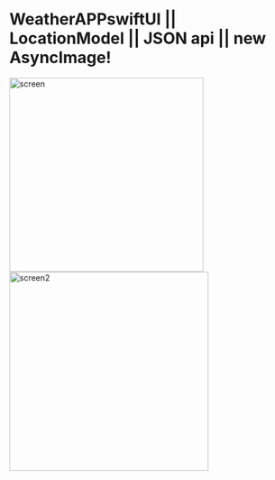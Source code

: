 # WeatherAPPswiftUI || LocationModel || JSON api || new AsyncImage!
<img width="344" alt="screen" src="https://user-images.githubusercontent.com/103481753/176465383-98db6fa0-edfa-4ec3-853a-0c0a78545a20.png"><img width="353" alt="screen2" src="https://user-images.githubusercontent.com/103481753/176465413-315e1194-9acb-4816-906c-3d528c220403.png">
